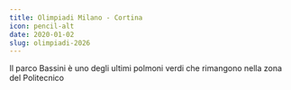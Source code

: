 ```yaml
---
title: Olimpiadi Milano - Cortina
icon: pencil-alt
date: 2020-01-02
slug: olimpiadi-2026
---
```


Il parco Bassini è uno degli ultimi polmoni verdi che rimangono nella zona del Politecnico